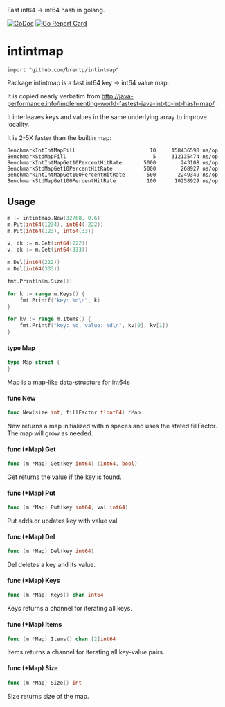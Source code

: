 Fast int64 -> int64 hash in golang.

[![GoDoc](https://godoc.org/github.com/brentp/intintmap?status.svg)](https://godoc.org/github.com/brentp/intintmap)
[![Go Report Card](https://goreportcard.com/badge/github.com/brentp/intintmap)](https://goreportcard.com/report/github.com/brentp/intintmap)

# intintmap

    import "github.com/brentp/intintmap"

Package intintmap is a fast int64 key -> int64 value map.

It is copied nearly verbatim from
http://java-performance.info/implementing-world-fastest-java-int-to-int-hash-map/ .

It interleaves keys and values in the same underlying array to improve locality.

It is 2-5X faster than the builtin map:
```
BenchmarkIntIntMapFill                 	      10	 158436598 ns/op
BenchmarkStdMapFill                    	       5	 312135474 ns/op
BenchmarkIntIntMapGet10PercentHitRate  	    5000	    243108 ns/op
BenchmarkStdMapGet10PercentHitRate     	    5000	    268927 ns/op
BenchmarkIntIntMapGet100PercentHitRate 	     500	   2249349 ns/op
BenchmarkStdMapGet100PercentHitRate    	     100	  10258929 ns/op
```

## Usage

```go
m := intintmap.New(32768, 0.6)
m.Put(int64(1234), int64(-222))
m.Put(int64(123), int64(33))

v, ok := m.Get(int64(222))
v, ok := m.Get(int64(333))

m.Del(int64(222))
m.Del(int64(333))

fmt.Println(m.Size())

for k := range m.Keys() {
    fmt.Printf("key: %d\n", k)
}

for kv := range m.Items() {
    fmt.Printf("key: %d, value: %d\n", kv[0], kv[1])
}
```

#### type Map

```go
type Map struct {
}
```

Map is a map-like data-structure for int64s

#### func  New

```go
func New(size int, fillFactor float64) *Map
```
New returns a map initialized with n spaces and uses the stated fillFactor. The
map will grow as needed.

#### func (*Map) Get

```go
func (m *Map) Get(key int64) (int64, bool)
```
Get returns the value if the key is found.

#### func (*Map) Put

```go
func (m *Map) Put(key int64, val int64)
```
Put adds or updates key with value val.

#### func (*Map) Del

```go
func (m *Map) Del(key int64)
```
Del deletes a key and its value.

#### func (*Map) Keys

```go
func (m *Map) Keys() chan int64
```
Keys returns a channel for iterating all keys.

#### func (*Map) Items

```go
func (m *Map) Items() chan [2]int64
```
Items returns a channel for iterating all key-value pairs.


#### func (*Map) Size

```go
func (m *Map) Size() int
```
Size returns size of the map.
